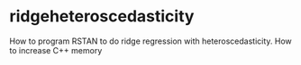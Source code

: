 ridgeheteroscedasticity
=======================

How to program RSTAN to do ridge regression with heteroscedasticity. How to increase C++ memory 
